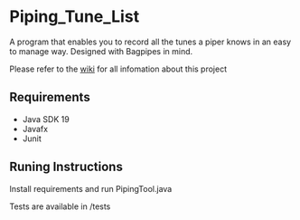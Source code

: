 # Piping_Tune_List
A program that enables you to record all the tunes a piper knows in an easy to manage way. Designed with Bagpipes in mind.

Please refer to the [wiki](https://github.com/Hamster339/Piping_Tune_List/wiki) for all infomation about this project

## Requirements
* Java SDK 19
* Javafx
* Junit

## Runing Instructions

Install requirements and run PipingTool.java

Tests are available in /tests
